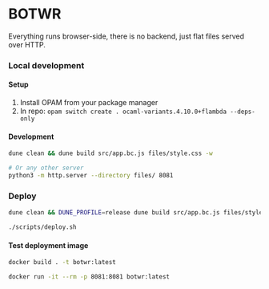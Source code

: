 # BOTWR

Everything runs browser-side, there is no backend, just flat files served over HTTP.

### Local development

#### Setup

1. Install OPAM from your package manager
2. In repo: `opam switch create . ocaml-variants.4.10.0+flambda --deps-only`

#### Development
```bash
dune clean && dune build src/app.bc.js files/style.css -w

# Or any other server
python3 -m http.server --directory files/ 8081
```

### Deploy
```bash
dune clean && DUNE_PROFILE=release dune build src/app.bc.js files/style.css

./scripts/deploy.sh
```

#### Test deployment image
```bash
docker build . -t botwr:latest

docker run -it --rm -p 8081:8081 botwr:latest
```
